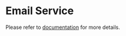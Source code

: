 # Email Service

Please refer to [documentation](/documentation/explore/email-service/README.md) for more details.
